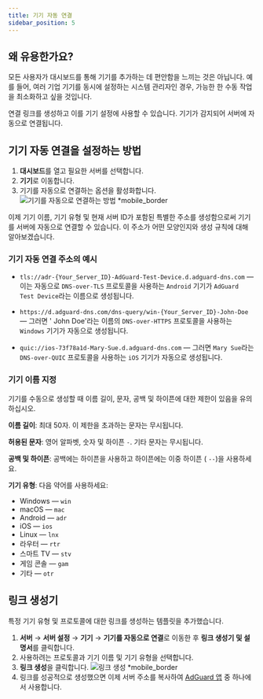 ```yaml
---
title: 기기 자동 연결
sidebar_position: 5
---
```


## 왜 유용한가요?

모든 사용자가 대시보드를 통해 기기를 추가하는 데 편안함을 느끼는 것은 아닙니다. 예를 들어, 여러 기업 기기를 동시에 설정하는 시스템 관리자인 경우, 가능한 한 수동 작업을 최소화하고 싶을 것입니다.

연결 링크를 생성하고 이를 기기 설정에 사용할 수 있습니다. 기기가 감지되어 서버에 자동으로 연결됩니다.

## 기기 자동 연결을 설정하는 방법

1. **대시보드**를 열고 필요한 서버를 선택합니다.
2. **기기**로 이동합니다.
3. 기기를 자동으로 연결하는 옵션을 활성화합니다.
   ![기기를 자동으로 연결하는 방법 \*mobile\_border](https://cdn.adtidy.org/content/kb/dns/private/new_dns/connect/automatically_step4.png)

이제 기기 이름, 기기 유형 및 현재 서버 ID가 포함된 특별한 주소를 생성함으로써 기기를 서버에 자동으로 연결할 수 있습니다. 이 주소가 어떤 모양인지와 생성 규칙에 대해 알아보겠습니다.

### 기기 자동 연결 주소의 예시

- `tls://adr-{Your_Server_ID}-AdGuard-Test-Device.d.adguard-dns.com` — 이는 자동으로 `DNS-over-TLS` 프로토콜을 사용하는 `Android` 기기가 `AdGuard Test Device`라는 이름으로 생성됩니다.

- `https://d.adguard-dns.com/dns-query/win-{Your_Server_ID}-John-Doe` — 그러면 ' John Doe'라는 이름의 `DNS-over-HTTPS` 프로토콜을 사용하는 `Windows` 기기가 자동으로 생성됩니다.

- `quic://ios-73f78a1d-Mary-Sue.d.adguard-dns.com` — 그러면 `Mary Sue`라는 `DNS-over-QUIC` 프로토콜을 사용하는 `iOS` 기기가 자동으로 생성됩니다.

### 기기 이름 지정

기기를 수동으로 생성할 때 이름 길이, 문자, 공백 및 하이픈에 대한 제한이 있음을 유의하십시오.

**이름 길이**: 최대 50자. 이 제한을 초과하는 문자는 무시됩니다.

**허용된 문자**: 영어 알파벳, 숫자 및 하이픈 `-`. 기타 문자는 무시됩니다.

**공백 및 하이픈**: 공백에는 하이픈을 사용하고 하이픈에는 이중 하이픈 ( `--`)을 사용하세요.

**기기 유형**: 다음 약어를 사용하세요:

- Windows — `win`
- macOS — `mac`
- Android — `adr`
- iOS — `ios`
- Linux — `lnx`
- 라우터 — `rtr`
- 스마트 TV — `stv`
- 게임 콘솔 — `gam`
- 기타 — `otr`

## 링크 생성기

특정 기기 유형 및 프로토콜에 대한 링크를 생성하는 템플릿을 추가했습니다.

1. **서버** → **서버 설정** → **기기** → **기기를 자동으로 연결**로 이동한 후 **링크 생성기 및 설명서**를 클릭합니다.
2. 사용하려는 프로토콜과 기기 이름 및 기기 유형을 선택합니다.
3. **링크 생성**을 클릭합니다.
   ![링크 생성 \*mobile\_border](https://cdn.adtidy.org/content/kb/dns/private/new_dns/connect/automatically_step7.png)
4. 링크를 성공적으로 생성했으면 이제 서버 주소를 복사하여 [AdGuard 앱](https://adguard.com/welcome.html) 중 하나에서 사용합니다.
